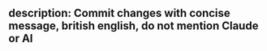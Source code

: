   description: Commit changes with concise message, british english, do not mention Claude or AI
  ---
